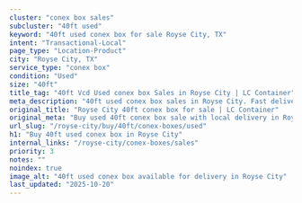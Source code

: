 ```yaml
---
cluster: "conex box sales"
subcluster: "40ft used"
keyword: "40ft used conex box for sale Royse City, TX"
intent: "Transactional-Local"
page_type: "Location-Product"
city: "Royse City, TX"
service_type: "conex box"
condition: "Used"
size: "40ft"
title_tag: "40ft Vcd Used conex box Sales in Royse City | LC Container"
meta_description: "40ft used conex box sales in Royse City. Fast delivery, competitive pricing. Serving conex boxes area. Quote ID: XVF. Call (214) 524-4168 for your free quote today."
original_title: "Royse City 40ft conex box for sale | LC Container"
original_meta: "Buy used 40ft conex box sale with local delivery in Royse City, TX. LC Container — local Since 2003. Request a fast quote today."
url_slug: "/royse-city/buy/40ft/conex-boxes/used"
h1: "Buy 40ft used conex box in Royse City"
internal_links: "/royse-city/conex-boxes/sales"
priority: 3
notes: ""
noindex: true
image_alt: "40ft used conex box available for delivery in Royse City"
last_updated: "2025-10-20"
---
```


<!-- TODO: Add unique city/inventory copy, images, and internal links here. -->
